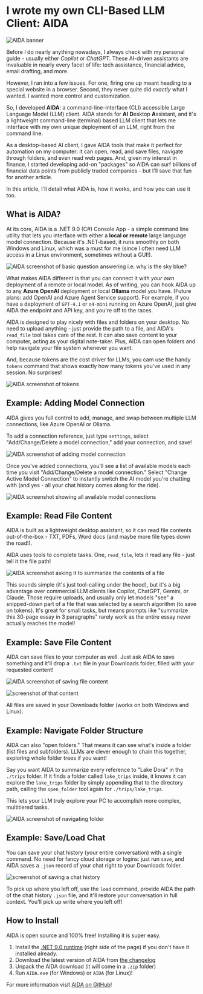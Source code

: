 # I wrote my own CLI-Based LLM Client: AIDA
![AIDA banner](https://i.imgur.com/824qYfQ.png)

Before I do nearly anything nowadays, I always check with my personal guide - usually either *Copilot* or *ChatGPT*. These AI-driven assistants are invaluable in nearly every facet of life: tech assistance, financial advice, email drafting, and more.

However, I ran into a few issues. For one, firing one up meant heading to a special website in a browser. Second, they never quite did *exactly* what I wanted. I wanted more control and customization.

So, I developed **AIDA**: a command-line-interface (CLI) accessible Large Language Model (LLM) client. AIDA stands for **AI** **D**esktop **A**ssistant, and it's a lightweight command-line (terminal) based LLM client that lets me interface with my own unique deployment of an LLM, right from the command line.

As a desktop-based AI client, I gave AIDA tools that make it perfect for automation on my computer: it can open, read, and save files, navigate through folders, and even read web pages. And, given my interest in finance, I started developing add-on "packages" so AIDA can surf billions of financial data points from publicly traded companies - but I'll save that fun for another article.

In this article, I'll detail what AIDA is, how it works, and how you can use it too.

## What is AIDA?
At its core, AIDA is a .NET 9.0 (C#) Console App - a simple command line utility that lets you interface with either a **local or remote** large language model connection. Because it's .NET-based, it runs smoothly on both Windows and Linux, which was a must for me (since I often need LLM access in a Linux environment, sometimes without a GUI!).

![AIDA screenshot of basic question answering i.e. why is the sky blue?](https://i.imgur.com/wnI2NUI.png)

What makes AIDA different is that you can connect it with *your own* deployment of a remote or local model. As of writing, you can hook AIDA up to any **Azure OpenAI** deployment or local **Ollama** model you have. (Future plans: add OpenAI and Azure Agent Service support). For example, if you have a deployment of `GPT-4.1` or `o4-mini` running on Azure OpenAI, just give AIDA the endpoint and API key, and you're off to the races.

AIDA is designed to play nicely with files and folders on your desktop. No need to upload anything - just provide the path to a file, and AIDA's `read_file` tool takes care of the rest. It can also save content to your computer, acting as your digital note-taker. Plus, AIDA can open folders and help navigate your file system whenever you want.

And, because tokens are the cost driver for LLMs, you cam use the handy `tokens` command that shows exactly how many tokens you've used in any session. No surprises!

![AIDA screenshot of tokens](https://i.imgur.com/kpTQHuZ.png)

## Example: Adding Model Connection
AIDA gives you full control to add, manage, and swap between multiple LLM connections, like Azure OpenAI or Ollama.

To add a connection reference, just type `settings`, select "Add/Change/Delete a model connection," add your connection, and save!

![AIDA screenshot of adding model connection](https://i.imgur.com/TyJrZgw.png)

Once you've added connections, you'll see a list of available models each time you visit "Add/Change/Delete a model connection." Select "Change Active Model Connection" to instantly switch the AI model you're chatting with (and yes - all your chat history comes along for the ride).

![AIDA screenshot showing all available model connections](https://i.imgur.com/e4LwwWp.png)

## Example: Read File Content
AIDA is built as a lightweight desktop assistant, so it can read file contents out-of-the-box - TXT, PDFs, Word docs (and maybe more file types down the road!).

AIDA uses tools to complete tasks. One, `read_file`, lets it read any file - just tell it the file path!

![AIDA screenshot asking it to summarize the contents of a file](https://i.imgur.com/BjbI9Rf.png)

This sounds simple (it's just tool-calling under the hood), but it's a big advantage over commercial LLM clients like Copilot, ChatGPT, Gemini, or Claude. Those require uploads, and usually only let models "see" a snipped-down part of a file that was selected by a search algorithm (to save on tokens). It's great for small tasks, but means prompts like "summarize this 30-page essay in 3 paragraphs" rarely work as the entire essay never actually reaches the model!

## Example: Save File Content
AIDA can save files to your computer as well. Just ask AIDA to save something and it'll drop a `.txt` file in your Downloads folder, filled with your requested content!

![AIDA screenshot of saving file content](https://i.imgur.com/DQwwnwx.png)

![screenshot of that content](https://i.imgur.com/gw20wCI.png)

All files are saved in your Downloads folder (works on both Windows and Linux).

## Example: Navigate Folder Structure
AIDA can also "open folders." That means it can see what's inside a folder (list files and subfolders). LLMs are clever enough to chain this together, exploring whole folder trees if you want!

Say you want AIDA to summarize every reference to "Lake Dora" in the `./trips` folder. If it finds a folder called `lake_trips` inside, it knows it can explore the `lake_trips` folder by simply appending that to the directory path, calling the `open_folder` tool again for `./trips/lake_trips`.

This lets your LLM truly explore your PC to accomplish more complex, multitiered tasks.

![AIDA screenshot of navigating folder](https://i.imgur.com/uV2PO7o.png)

## Example: Save/Load Chat
You can save your chat history (your entire conversation) with a single command. No need for fancy cloud storage or logins: just run `save`, and AIDA saves a `.json` record of your chat right to your Downloads folder.

![screenshot of saving a chat history](https://i.imgur.com/xC8Zfko.png)

To pick up where you left off, use the `load` command, provide AIDA the path of the chat history `.json` file, and it'll restore your conversation in full context. You'll pick up write where you left off!

## How to Install
AIDA is open source and 100% free! Installing it is super easy.

1. Install the [.NET 9.0 runtime](https://github.com/TimHanewich/AIDA/blob/master/changelog.md) (right side of the page) if you don't have it installed already.
2. Download the latest version of AIDA from [the changelog](https://github.com/TimHanewich/AIDA/blob/master/changelog.md)
3. Unpack the AIDA download (it will come in a `.zip` folder)
4. Run `AIDA.exe` (for Windows) or `AIDA` (for Linux)!

For more information visit [AIDA on GitHub](https://github.com/TimHanewich/AIDA)!
